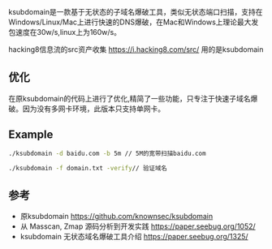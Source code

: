 ksubdomain是一款基于无状态的子域名爆破工具，类似无状态端口扫描，支持在Windows/Linux/Mac上进行快速的DNS爆破，在Mac和Windows上理论最大发包速度在30w/s,linux上为160w/s。

hacking8信息流的src资产收集 https://i.hacking8.com/src/ 用的是ksubdomain

## 优化
在原ksubdomain的代码上进行了优化,精简了一些功能，只专注于快速子域名爆破。因为没有多网卡环境，此版本只支持单网卡。
## Example
```bash
./ksubdomain -d baidu.com -b 5m // 5M的宽带扫描baidu.com

./ksubdomain -f domain.txt -verify// 验证域名
```
## 参考
- 原ksubdomain https://github.com/knownsec/ksubdomain
- 从 Masscan, Zmap 源码分析到开发实践 <https://paper.seebug.org/1052/>
- ksubdomain 无状态域名爆破工具介绍 <https://paper.seebug.org/1325/>